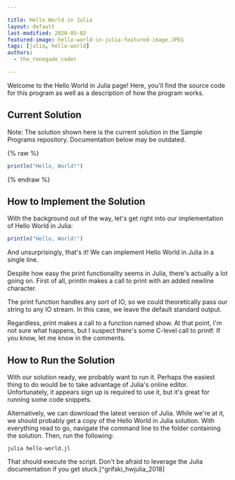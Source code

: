 ```yaml
---

title: Hello World in Julia
layout: default
last-modified: 2020-05-02
featured-image: hello-world-in-julia-featured-image.JPEG
tags: [julia, hello-world]
authors:
  - the_renegade_coder

---
```


Welcome to the Hello World in Julia page! Here, you'll find the source code for this program as well as a description of how the program works.

## Current Solution

Note: The solution shown here is the current solution in the Sample Programs repository. Documentation below may be outdated.

{% raw %}

```Julia
println("Hello, World!")

```

{% endraw %}

## How to Implement the Solution

With the background out of the way, let's get right into our 
implementation of Hello World in Julia:

```julia
println("Hello, World!")
```

And unsurprisingly, that's it! We can implement Hello World 
in Julia in a single line.

Despite how easy the print functionality seems in Julia, there's 
actually a lot going on. First of all, println makes a call to 
print with an added newline character.

The print function handles any sort of IO, so we could theoretically 
pass our string to any IO stream. In this case, we leave the default 
standard output.

Regardless, print makes a call to a function named show. At that 
point, I'm not sure what happens, but I suspect there's some C-level 
call to printf. If you know, let me know in the comments.


## How to Run the Solution

With our solution ready, we probably want to run it. Perhaps the easiest 
thing to do would be to take advantage of Julia's online editor. 
Unfortunately, it appears sign up is required to use it, but it's great 
for running some code snippets.

Alternatively, we can download the latest version of Julia. While we're 
at it, we should probably get a copy of the Hello World in Julia solution. 
With everything read to go, navigate the command line to the folder 
containing the solution. Then, run the following:

```shell
julia hello-world.jl
```

That should execute the script. Don't be afraid to leverage the Julia 
documentation if you get stuck.[^grifski_hwjulia_2018]
